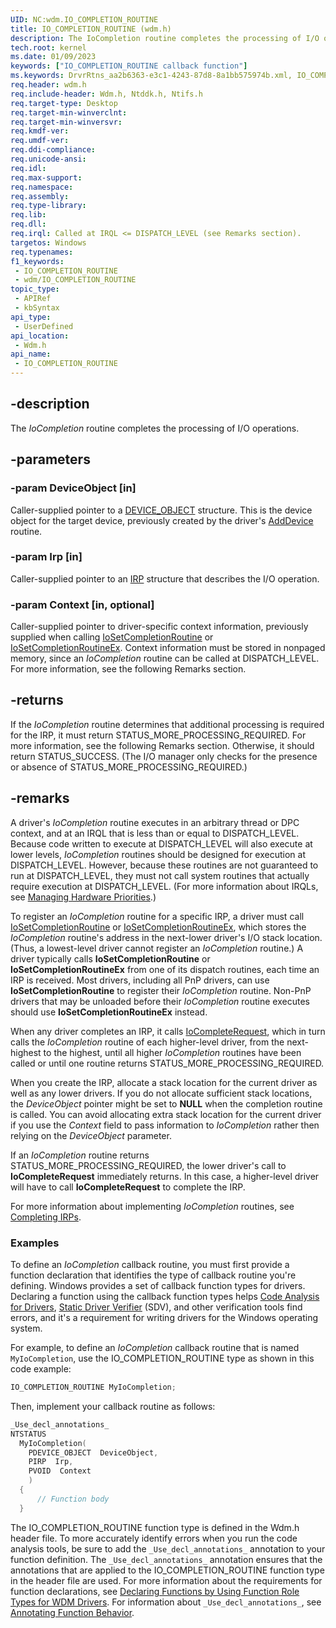 ```yaml
---
UID: NC:wdm.IO_COMPLETION_ROUTINE
title: IO_COMPLETION_ROUTINE (wdm.h)
description: The IoCompletion routine completes the processing of I/O operations.
tech.root: kernel
ms.date: 01/09/2023
keywords: ["IO_COMPLETION_ROUTINE callback function"]
ms.keywords: DrvrRtns_aa2b6363-e3c1-4243-87d8-8a1bb575974b.xml, IO_COMPLETION_ROUTINE, IoCompletion, IoCompletion routine [Kernel-Mode Driver Architecture], kernel.iocompletion, wdm/IoCompletion
req.header: wdm.h
req.include-header: Wdm.h, Ntddk.h, Ntifs.h
req.target-type: Desktop
req.target-min-winverclnt: 
req.target-min-winversvr: 
req.kmdf-ver: 
req.umdf-ver: 
req.ddi-compliance: 
req.unicode-ansi: 
req.idl: 
req.max-support: 
req.namespace: 
req.assembly: 
req.type-library: 
req.lib: 
req.dll: 
req.irql: Called at IRQL <= DISPATCH_LEVEL (see Remarks section).
targetos: Windows
req.typenames: 
f1_keywords:
 - IO_COMPLETION_ROUTINE
 - wdm/IO_COMPLETION_ROUTINE
topic_type:
 - APIRef
 - kbSyntax
api_type:
 - UserDefined
api_location:
 - Wdm.h
api_name:
 - IO_COMPLETION_ROUTINE
---
```


## -description

The *IoCompletion* routine completes the processing of I/O operations.

## -parameters

### -param DeviceObject [in]

Caller-supplied pointer to a [DEVICE_OBJECT](./ns-wdm-_device_object.md) structure. This is the device object for the target device, previously created by the driver's [AddDevice](./nc-wdm-driver_add_device.md) routine.

### -param Irp [in]

Caller-supplied pointer to an [IRP](./ns-wdm-_irp.md) structure that describes the I/O operation.

### -param Context [in, optional]

Caller-supplied pointer to driver-specific context information, previously supplied when calling [IoSetCompletionRoutine](./nf-wdm-iosetcompletionroutine.md) or [IoSetCompletionRoutineEx](./nf-wdm-iosetcompletionroutineex.md). Context information must be stored in nonpaged memory, since an *IoCompletion* routine can be called at DISPATCH_LEVEL. For more information, see the following Remarks section.

## -returns

If the *IoCompletion* routine determines that additional processing is required for the IRP, it must return STATUS_MORE_PROCESSING_REQUIRED. For more information, see the following Remarks section. Otherwise, it should return STATUS_SUCCESS. (The I/O manager only checks for the presence or absence of STATUS_MORE_PROCESSING_REQUIRED.)

## -remarks

A driver's *IoCompletion* routine executes in an arbitrary thread or DPC context, and at an IRQL that is less than or equal to DISPATCH_LEVEL. Because code written to execute at DISPATCH_LEVEL will also execute at lower levels, *IoCompletion* routines should be designed for execution at DISPATCH_LEVEL. However, because these routines are not guaranteed to run at DISPATCH_LEVEL, they must not call system routines that actually require execution at DISPATCH_LEVEL. (For more information about IRQLs, see [Managing Hardware Priorities](/windows-hardware/drivers/kernel/managing-hardware-priorities).)

To register an *IoCompletion* routine for a specific IRP, a driver must call [IoSetCompletionRoutine](./nf-wdm-iosetcompletionroutine.md) or [IoSetCompletionRoutineEx](./nf-wdm-iosetcompletionroutineex.md), which stores the *IoCompletion* routine's address in the next-lower driver's I/O stack location. (Thus, a lowest-level driver cannot register an *IoCompletion* routine.) A driver typically calls **IoSetCompletionRoutine** or **IoSetCompletionRoutineEx** from one of its dispatch routines, each time an IRP is received. Most drivers, including all PnP drivers, can use **IoSetCompletionRoutine** to register their *IoCompletion* routine. Non-PnP drivers that may be unloaded before their *IoCompletion* routine executes should use **IoSetCompletionRoutineEx** instead.

When any driver completes an IRP, it calls [IoCompleteRequest](./nf-wdm-iocompleterequest.md), which in turn calls the *IoCompletion* routine of each higher-level driver, from the next-highest to the highest, until all higher *IoCompletion* routines have been called or until one routine returns STATUS_MORE_PROCESSING_REQUIRED.

When you create the IRP, allocate a stack location for the current driver as well as any lower drivers. If you do not allocate sufficient stack locations, the *DeviceObject* pointer might be set to **NULL** when the completion routine is called. You can avoid allocating extra stack location for the current driver if you use the *Context* field to pass information to *IoCompletion* rather then relying on the *DeviceObject* parameter.

If an *IoCompletion* routine returns STATUS_MORE_PROCESSING_REQUIRED, the lower driver's call to **IoCompleteRequest** immediately returns. In this case, a higher-level driver will have to call **IoCompleteRequest** to complete the IRP.

For more information about implementing *IoCompletion* routines, see [Completing IRPs](/windows-hardware/drivers/kernel/completing-irps).

### Examples

To define an *IoCompletion* callback routine, you must first provide a function declaration that identifies the type of callback routine you're defining. Windows provides a set of callback function types for drivers. Declaring a function using the callback function types helps [Code Analysis for Drivers](/windows-hardware/drivers/devtest/code-analysis-for-drivers), [Static Driver Verifier](/windows-hardware/drivers/devtest/static-driver-verifier) (SDV), and other verification tools find errors, and it's a requirement for writing drivers for the Windows operating system.

For example, to define an *IoCompletion* callback routine that is named `MyIoCompletion`, use the IO_COMPLETION_ROUTINE type as shown in this code example:

```cpp
IO_COMPLETION_ROUTINE MyIoCompletion;
```

Then, implement your callback routine as follows:

```cpp
_Use_decl_annotations_
NTSTATUS
  MyIoCompletion(
    PDEVICE_OBJECT  DeviceObject,
    PIRP  Irp,
    PVOID  Context
    )
  {
      // Function body
  }
```

The IO_COMPLETION_ROUTINE function type is defined in the Wdm.h header file. To more accurately identify errors when you run the code analysis tools, be sure to add the `_Use_decl_annotations_` annotation to your function definition. The `_Use_decl_annotations_` annotation ensures that the annotations that are applied to the IO_COMPLETION_ROUTINE function type in the header file are used. For more information about the requirements for function declarations, see [Declaring Functions by Using Function Role Types for WDM Drivers](/windows-hardware/drivers/devtest/declaring-functions-using-function-role-types-for-wdm-drivers). For information about `_Use_decl_annotations_`, see [Annotating Function Behavior](/visualstudio/code-quality/annotating-function-behavior).